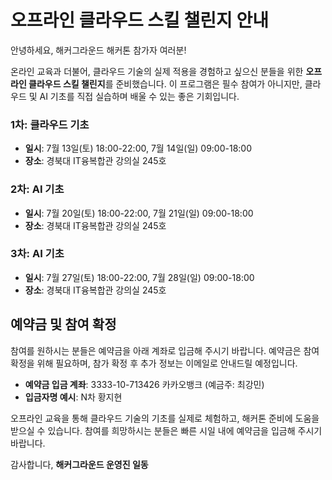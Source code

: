 # 오프라인 클라우드 스킬 챌린지 안내

안녕하세요, 해커그라운드 해커톤 참가자 여러분!

온라인 교육과 더불어, 클라우드 기술의 실제 적용을 경험하고 싶으신 분들을 위한 **오프라인 클라우드 스킬 챌린지**를 준비했습니다. 이 프로그램은 필수 참여가 아니지만, 클라우드 및 AI 기초를 직접 실습하며 배울 수 있는 좋은 기회입니다.

### 1차: 클라우드 기초

- **일시**: 7월 13일(토) 18:00-22:00, 7월 14일(일) 09:00-18:00
- **장소**: 경북대 IT융복합관 강의실 245호


### 2차: AI 기초

- **일시**: 7월 20일(토) 18:00-22:00, 7월 21일(일) 09:00-18:00
- **장소**: 경북대 IT융복합관 강의실 245호


### 3차: AI 기초

- **일시**: 7월 27일(토) 18:00-22:00, 7월 28일(일) 09:00-18:00
- **장소**: 경북대 IT융복합관 강의실 245호


## 예약금 및 참여 확정

참여를 원하시는 분들은 예약금을 아래 계좌로 입금해 주시기 바랍니다. 예약금은 참여 확정을 위해 필요하며, 참가 확정 후 추가 정보는 이메일로 안내드릴 예정입니다.

- **예약금 입금 계좌**: 3333-10-713426 카카오뱅크 (예금주: 최강민)
- **입금자명 예시**: N차 황지현 

오프라인 교육을 통해 클라우드 기술의 기초를 실제로 체험하고, 해커톤 준비에 도움을 받으실 수 있습니다. 참여를 희망하시는 분들은 빠른 시일 내에 예약금을 입금해 주시기 바랍니다.

감사합니다,
**해커그라운드 운영진 일동**
